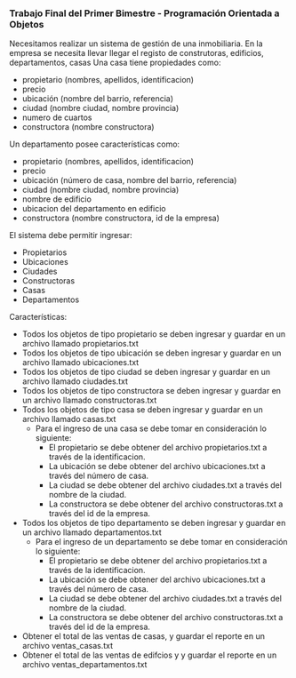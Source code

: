 ### Trabajo Final del Primer Bimestre - Programación Orientada a Objetos
Necesitamos realizar un sistema de gestión de una inmobiliaria. En la empresa se necesita llevar llegar el registo de construtoras, edificios, departamentos, casas
Una casa tiene propiedades como: 

- propietario (nombres, apellidos, identificacion)
- precio
- ubicación (nombre del barrio, referencia)
- ciudad (nombre ciudad, nombre provincia)
- numero de cuartos
- constructora (nombre constructora)

Un departamento posee características como:
- propietario (nombres, apellidos, identificacion)
- precio
- ubicación (número de casa, nombre del barrio, referencia)
- ciudad (nombre ciudad, nombre provincia)
- nombre de edificio
- ubicacion del departamento en edificio
- constructora (nombre constructora, id de la empresa)


El sistema debe permitir ingresar:
- Propietarios
- Ubicaciones
- Ciudades
- Constructoras
- Casas
- Departamentos

Características:
- Todos los objetos de tipo propietario se deben ingresar y guardar en un archivo llamado propietarios.txt
- Todos los objetos de tipo ubicación se deben ingresar y guardar en un archivo llamado ubicaciones.txt
- Todos los objetos de tipo ciudad se deben ingresar y guardar en un archivo llamado ciudades.txt
- Todos los objetos de tipo constructora se deben ingresar y guardar en un archivo llamado constructoras.txt
- Todos los objetos de tipo casa se deben ingresar y guardar en un archivo llamado casas.txt
  - Para el ingreso de una casa se debe tomar en consideración lo siguiente:
    - El propietario se debe obtener del archivo propietarios.txt a través de la identificacion.
    - La ubicación se debe obtener del archivo ubicaciones.txt a través del número de casa.
    - La ciudad se debe obtener del archivo ciudades.txt a través del nombre de la ciudad.
    - La constructora se debe obtener del archivo constructoras.txt a través del id de la empresa.
- Todos los objetos de tipo departamento se deben ingresar y guardar en un archivo llamado departamentos.txt
  - Para el ingreso de un departamento se debe tomar en consideración lo siguiente:
    - El propietario se debe obtener del archivo propietarios.txt a través de la identificacion.
    - La ubicación se debe obtener del archivo ubicaciones.txt a través del número de casa.
    - La ciudad se debe obtener del archivo ciudades.txt a través del nombre de la ciudad.
    - La constructora se debe obtener del archivo constructoras.txt a través del id de la empresa.
- Obtener el total de las ventas de casas, y guardar el reporte en un archivo ventas_casas.txt
- Obtener el total de las ventas de edifcios y y guardar el reporte en un archivo ventas_departamentos.txt

